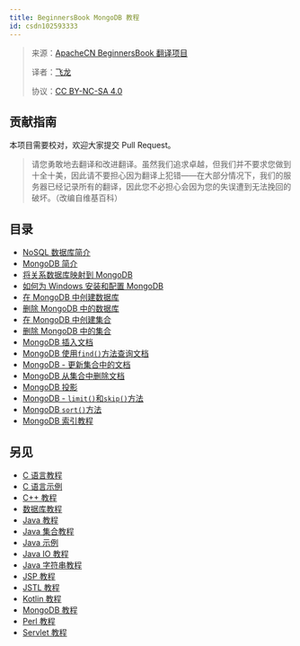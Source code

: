 ```yaml
---
title: BeginnersBook MongoDB 教程
id: csdn102593333
---
```


> 来源：[ApacheCN BeginnersBook 翻译项目](https://github.com/apachecn/beginnersbook-zh)
> 
> 译者：[飞龙](https://github.com/wizardforcel)
> 
> 协议：[CC BY-NC-SA 4.0](https://creativecommons.org/licenses/by-nc-sa/4.0/deed.zh)

## 贡献指南

本项目需要校对，欢迎大家提交 Pull Request。

> 请您勇敢地去翻译和改进翻译。虽然我们追求卓越，但我们并不要求您做到十全十美，因此请不要担心因为翻译上犯错——在大部分情况下，我们的服务器已经记录所有的翻译，因此您不必担心会因为您的失误遭到无法挽回的破坏。（改编自维基百科）

## 目录

*   [NoSQL 数据库简介](https://github.com/apachecn/beginnersbook-zh/blob/master/docs/mongodb/2.md)
*   [MongoDB 简介](https://github.com/apachecn/beginnersbook-zh/blob/master/docs/mongodb/3.md)
*   [将关系数据库映射到 MongoDB](https://github.com/apachecn/beginnersbook-zh/blob/master/docs/mongodb/4.md)
*   [如何为 Windows 安装和配置 MongoDB](https://github.com/apachecn/beginnersbook-zh/blob/master/docs/mongodb/5.md)
*   [在 MongoDB 中创建数据库](https://github.com/apachecn/beginnersbook-zh/blob/master/docs/mongodb/6.md)
*   [删除 MongoDB 中的数据库](https://github.com/apachecn/beginnersbook-zh/blob/master/docs/mongodb/7.md)
*   [在 MongoDB 中创建集合](https://github.com/apachecn/beginnersbook-zh/blob/master/docs/mongodb/8.md)
*   [删除 MongoDB 中的集合](https://github.com/apachecn/beginnersbook-zh/blob/master/docs/mongodb/9.md)
*   [MongoDB 插入文档](https://github.com/apachecn/beginnersbook-zh/blob/master/docs/mongodb/10.md)
*   [MongoDB 使用`find()`方法查询文档](https://github.com/apachecn/beginnersbook-zh/blob/master/docs/mongodb/11.md)
*   [MongoDB - 更新集合中的文档](https://github.com/apachecn/beginnersbook-zh/blob/master/docs/mongodb/12.md)
*   [MongoDB 从集合中删除文档](https://github.com/apachecn/beginnersbook-zh/blob/master/docs/mongodb/13.md)
*   [MongoDB 投影](https://github.com/apachecn/beginnersbook-zh/blob/master/docs/mongodb/14.md)
*   [MongoDB - `limit()`和`skip()`方法](https://github.com/apachecn/beginnersbook-zh/blob/master/docs/mongodb/15.md)
*   [MongoDB `sort()`方法](https://github.com/apachecn/beginnersbook-zh/blob/master/docs/mongodb/16.md)
*   [MongoDB 索引教程](https://github.com/apachecn/beginnersbook-zh/blob/master/docs/mongodb/17.md)

## 另见

*   [C 语言教程](https://github.com/apachecn/beginnersbook-zh/blob/master/docs/c/SUMMARY.md)
*   [C 语言示例](https://github.com/apachecn/beginnersbook-zh/blob/master/docs/c-example/SUMMARY.md)
*   [C++ 教程](https://github.com/apachecn/beginnersbook-zh/blob/master/docs/cpp/SUMMARY.md)
*   [数据库教程](https://github.com/apachecn/beginnersbook-zh/blob/master/docs/dbms/SUMMARY.md)
*   [Java 教程](https://github.com/apachecn/beginnersbook-zh/blob/master/docs/java/SUMMARY.md)
*   [Java 集合教程](https://github.com/apachecn/beginnersbook-zh/blob/master/docs/java-collection/SUMMARY.md)
*   [Java 示例](https://github.com/apachecn/beginnersbook-zh/blob/master/docs/java-example/SUMMARY.md)
*   [Java IO 教程](https://github.com/apachecn/beginnersbook-zh/blob/master/docs/java-io/SUMMARY.md)
*   [Java 字符串教程](https://github.com/apachecn/beginnersbook-zh/blob/master/docs/java-string/SUMMARY.md)
*   [JSP 教程](https://github.com/apachecn/beginnersbook-zh/blob/master/docs/jsp/SUMMARY.md)
*   [JSTL 教程](https://github.com/apachecn/beginnersbook-zh/blob/master/docs/jstl/SUMMARY.md)
*   [Kotlin 教程](https://github.com/apachecn/beginnersbook-zh/blob/master/docs/kotlin/SUMMARY.md)
*   [MongoDB 教程](https://github.com/apachecn/beginnersbook-zh/blob/master/docs/mongodb/SUMMARY.md)
*   [Perl 教程](https://github.com/apachecn/beginnersbook-zh/blob/master/docs/perl/SUMMARY.md)
*   [Servlet 教程](https://github.com/apachecn/beginnersbook-zh/blob/master/docs/servlet/SUMMARY.md)